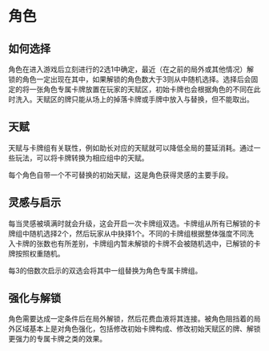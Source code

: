# 角色

## 如何选择

角色在进入游戏后立刻进行的2选1中确定，最近（在之前的局外或其他情况）解锁的角色一定出现在其中，如果解锁的角色数大于3则从中随机选择。选择后会固定的将一张角色专属卡牌放置在玩家的天赋区，初始卡牌也会根据角色的不同在此时洗入。天赋区的牌只能从场上的掉落卡牌或手牌中放入与替换，但不能取出。

## 天赋

天赋与卡牌组有关联性，例如助长对应的天赋就可以降低全局的蔓延消耗。通过一些玩法，可以将卡牌转换为相应组中的天赋。

每个角色自带一个不可替换的初始天赋，这是角色获得灵感的主要手段。

## 灵感与启示

每当灵感被填满时就会升级，这会开启一次卡牌组双选。卡牌组从所有已解锁的卡牌组中随机选择2个，然后玩家从中抉择1个。不同的卡牌组根据整体强度不同洗入卡牌的张数也有所差别，卡牌组内暂未解锁的卡牌不会被随机选中，已解锁的卡牌按照权重随机。

每3的倍数次启示的双选会将其中一组替换为角色专属卡牌组。

## 强化与解锁

角色需要达成一定条件后在局外解锁，然后花费血液将其连接。被角色阻挡着的局外区域基本上是对角色强化，包括修改初始卡牌构成、修改初始天赋区的牌、解锁更强力的专属卡牌之类的效果。
